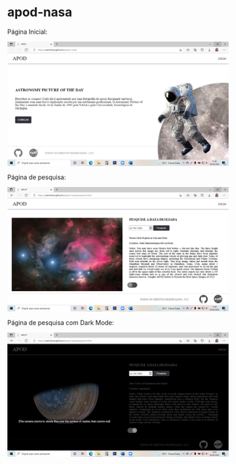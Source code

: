 # apod-nasa

Página Inicial: 

![tela inicial completa](https://github.com/patmilane/apod-nasa/blob/master/img/1.png)


Página de pesquisa:

![tela pesquisa](https://github.com/patmilane/apod-nasa/blob/master/img/2.png)


Página de pesquisa com Dark Mode:

![tela pesquisa](https://github.com/patmilane/apod-nasa/blob/master/img/3.png)

